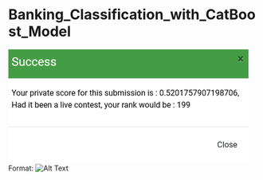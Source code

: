 # Banking_Classification_with_CatBoost_Model
![Result for JanataHack](https://github.com/irfanfadhullah/Banking_Classification_with_CatBoost_Model/blob/master/Result%20Hackaton.png)
Format: ![Alt Text](url)

